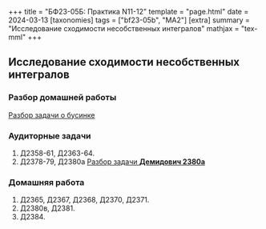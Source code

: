 +++
title = "БФ23-05Б: Практика N11-12"
template = "page.html"
date = 2024-03-13
[taxonomies]
tags = ["bf23-05b", "MA2"]
[extra]
summary = "Исследование сходимости несобственных интегралов"
mathjax = "tex-mml"
+++

<!-- more -->

## Исследование сходимости несобственных интегралов

### Разбор домашней работы

[Разбор задачи о бусинке](/bead.pdf)

### Аудиторные задачи

1. Д2358-61, Д2363-64.
2. Д2378-79, Д2380а
[Разбор задачи **Демидович 2380а**](/D2380a.pdf)

### Домашняя работа

1. Д2365, Д2367, Д2368, Д2370, Д2371.
2. Д2380в, Д2381.
3. Д2384.

